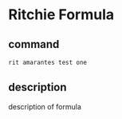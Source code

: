 # Ritchie Formula

## command

```bash
rit amarantes test one
```

## description

description of formula
